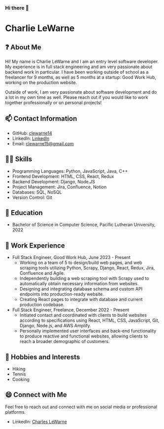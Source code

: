 ### Hi there 👋

<!--
**clewarne14/clewarne14** is a ✨ _special_ ✨ repository because its `README.md` (this file) appears on your GitHub profile.

Here are some ideas to get you started:

- 🔭 I’m currently working on ...
- 🌱 I’m currently learning ...
- 👯 I’m looking to collaborate on ...
- 🤔 I’m looking for help with ...
- 💬 Ask me about ...
- 📫 How to reach me: ...
- 😄 Pronouns: ...
- ⚡ Fun fact: ...
-->

# Charlie LeWarne

## ❓ About Me

Hi! My name is Charlie LeWarne and I am an entry level software developer. My experience is in full stack engineering and am very passionate about backend work in particular. I have been working outside of school as a freelancer for 9 months, as well as 5 months at a startup: Good Work Hub, working on the production website. 

Outside of work, I am very passionate about software development and do a lot in my own time as well. Please reach out if you would like to work together professionally or on personal projects!

## 📫 Contact Information

- GitHub: [clewarne14](https://github.com/clewarne14)
- LinkedIn: [LinkedIn](https://www.linkedin.com/in/charles-lewarne-8516851a8/)
- Email: clewarne15@gmail.com

## 👨‍💻 Skills

- Programming Languages: Python, JavaScript, Java, C++
- Frontend Development: HTML, CSS, React, Redux
- Backend Development: Django, Node.JS
- Project Management: Jira, Confluence, Notion
- Databases: SQL, NoSQL
- Version Control: Git

## 📗 Education

- Bachelor of Science in Computer Science, Pacific Lutheran University, 2022

## 💼 Work Experience

- Full Stack Engineer, Good Work Hub, June 2023 - Present
  - Working on a team of 5 to design/build web pages, and web scraping tools utilizing Python, Scrapy, Django, React, Redux, Jira, Confluence and Agile.
  - Independently building a web scraping tool with Scrapy used to automatically obtain necessary information from websites.
  - Designing and integrating database schema and custom API endpoints into production-ready website.
  - Creating React pages to integrate with database and current production codebase.
- Full Stack Engineer, Freelance, December 2022 - Present
  - Initiated contact and coordinated with clients to build websites according to specifications using React, HTML, CSS, JavaScript, Git, Django, Node.js, and AWS Amplify.
  - Personally implemented user interfaces and back-end functionality to produce reactive and functional websites, allowing clients to reach a broader demographic of customers.

## 🌄 Hobbies and Interests

- Hiking
- Tennis
- Cooking

## 😄 Connect with Me

Feel free to reach out and connect with me on social media or professional platforms.

- LinkedIn: [Charles LeWarne](https://www.linkedin.com/in/charles-lewarne-8516851a8/)
